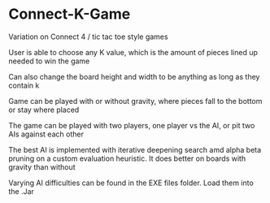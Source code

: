 # Connect-K-Game
Variation on Connect 4 / tic tac toe style games

User is able to choose any K value, which is the amount of pieces lined up needed to win the game

Can also change the board height and width to be anything as long as they contain k

Game can be played with or without gravity, where pieces fall to the bottom or stay where placed

The game can be played with two players, one player vs the AI, or pit two AIs against each other

The best AI is implemented with iterative deepening search amd alpha beta pruning on a custom evaluation heuristic. It does better on boards with gravity than without

Varying AI difficulties can be found in the EXE files folder. Load them into the .Jar
